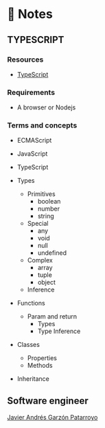 # :memo: Notes
## TYPESCRIPT

### Resources
* [TypeScript](https://www.typescriptlang.org/)

### Requirements
* A browser or Nodejs

### Terms and concepts
* ECMAScript
* JavaScript
* TypeScript

* Types
  * Primitives
    - boolean
    - number
    - string
  * Special
    - any
    - void
    - null
    - undefined
  * Complex
    - array
    - tuple
    - object
  * Inference
* Functions
  * Param and return
    - Types
    - Type Inference
* Classes
  - Properties
  - Methods
* Inheritance

## Software engineer
[Javier Andrés Garzón Patarroyo](https://www.javierandresgp.com)
